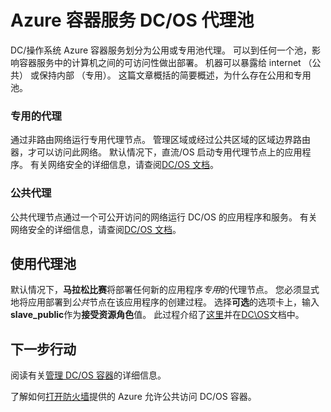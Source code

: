 <properties
   pageTitle="公用和专用直流/OS 代理池 ACS 的 |Microsoft Azure"
   description="公用和专用代理池如何使用 Azure 容器服务群集。"
   services="container-service"
   documentationCenter=""
   authors="Thraka"
   manager="timlt"
   editor=""
   tags="acs, azure-container-service"
   keywords="Docker，容器，微服务 Mesos，Azure"/>

<tags
   ms.service="container-service"
   ms.devlang="na"
   ms.topic="article"
   ms.tgt_pltfrm="na"
   ms.workload="na"
   ms.date="08/16/2016"
   ms.author="timlt"/>

# <a name="dcos-agent-pools-for-azure-container-service"></a>Azure 容器服务 DC/OS 代理池

DC/操作系统 Azure 容器服务划分为公用或专用池代理。 可以到任何一个池，影响容器服务中的计算机之间的可访问性做出部署。 机器可以暴露给 internet （公共） 或保持内部 （专用）。 这篇文章概括的简要概述，为什么存在公用和专用池。

### <a name="private-agents"></a>专用的代理

通过非路由网络运行专用代理节点。 管理区域或经过公共区域的区域边界路由器，才可以访问此网络。 默认情况下，直流/OS 启动专用代理节点上的应用程序。 有关网络安全的详细信息，请查阅[DC/OS 文档](https://dcos.io/docs/1.7/administration/securing-your-cluster/)。

### <a name="public-agents"></a>公共代理

公共代理节点通过一个可公开访问的网络运行 DC/OS 的应用程序和服务。 有关网络安全的详细信息，请查阅[DC/OS 文档](https://dcos.io/docs/1.7/administration/securing-your-cluster/)。

## <a name="using-agent-pools"></a>使用代理池

默认情况下，**马拉松比赛**将部署任何新的应用程序*专用*的代理节点。 您必须显式地将应用部署到*公共*节点在该应用程序的创建过程。 选择**可选**的选项卡上，输入**slave_public**作为**接受资源角色**值。 此过程介绍了[这里](container-service-mesos-marathon-ui.md#deploy-a-docker-formatted-container)并在[DC\OS](https://dcos.io/docs/1.7/administration/installing/custom/create-public-agent/)文档中。

## <a name="next-steps"></a>下一步行动

阅读有关[管理 DC/OS 容器](container-service-mesos-marathon-ui.md)的详细信息。

了解如何[打开防火墙](container-service-enable-public-access.md)提供的 Azure 允许公共访问 DC/OS 容器。